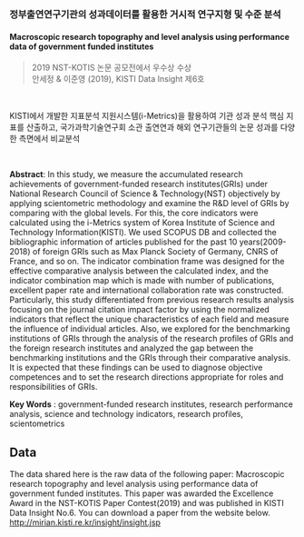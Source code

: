 ### 정부출연연구기관의 성과데이터를 활용한 거시적 연구지형 및 수준 분석</b><br>

#### Macroscopic research topography and level analysis using performance data of government funded institutes

> 2019 NST-KOTIS 논문 공모전에서 우수상 수상 <br>
> 안세정 & 이준영 (2019), KISTI Data Insight 제6호

<br>

KISTI에서 개발한 지표분석 지원시스템(i-Metrics)을 활용하여 기관 성과 분석 핵심 지표를 산출하고, 국가과학기술연구회 소관 출연연과 해외 연구기관들의 논문 성과를 다양한 측면에서 비교분석

<br>

<b>Abstract</b>: In this study, we measure the accumulated research achievements of government-funded research institutes(GRIs) under National Research Council of Science & Technology(NST) objectively by applying scientometric methodology and examine the R&D level of GRIs by comparing with the global levels. For this, the core indicators were calculated using the i-Metrics system of Korea Institute of Science and Technology Information(KISTI). We used SCOPUS DB and collected the bibliographic information of articles published for the past 10 years(2009-2018) of foreign GRIs such as Max Planck Society of Germany, CNRS of France, and so on. The indicator combination frame was designed for the effective comparative analysis between the calculated index, and the indicator combination map which is made with number of publications, excellent paper rate and international collaboration rate was constructed. Particularly, this study differentiated from previous research results analysis focusing on the journal citation impact factor by using the normalized indicators that reflect the unique characteristics of each field and measure the influence of individual articles. Also, we explored for the benchmarking institutions of GRIs through the analysis of the research profiles of GRIs and the foreign research institutes and analyzed the gap between the benchmarking institutions and the GRIs through their comparative analysis. It is expected that these findings can be used to diagnose objective competences and to set the research directions appropriate for roles and responsibilities of GRIs.

<b>Key Words</b> : government-funded research institutes, research performance analysis, science and technology indicators, research profiles, scientometrics

<p>

## Data
The data shared here is the raw data of the following paper: Macroscopic research topography and level analysis using performance data of government funded institutes. This paper was awarded the Excellence Award in the NST-KOTIS Paper Contest(2019) and was published in KISTI Data Insight No.6. You can download a paper from the website below. http://mirian.kisti.re.kr/insight/insight.jsp
